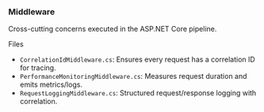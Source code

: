 ### Middleware

Cross-cutting concerns executed in the ASP.NET Core pipeline.

Files
- `CorrelationIdMiddleware.cs`: Ensures every request has a correlation ID for tracing.
- `PerformanceMonitoringMiddleware.cs`: Measures request duration and emits metrics/logs.
- `RequestLoggingMiddleware.cs`: Structured request/response logging with correlation.


